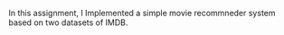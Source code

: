 In this assignment, I Implemented a simple movie recommneder system based on two datasets of IMDB. 
